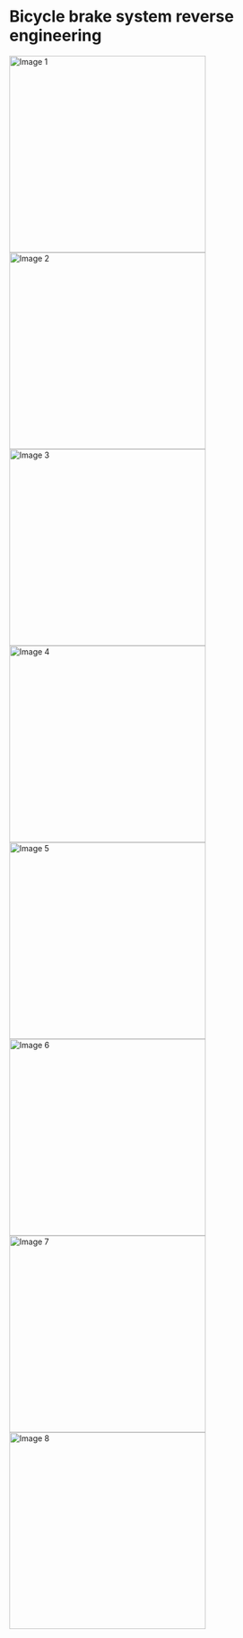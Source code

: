 # Bicycle brake system reverse engineering





<img src="https://github.com/user-attachments/assets/590187d0-e4fe-481b-95d4-3cde63c47644" width="350" alt="Image 1">
<img src="https://github.com/user-attachments/assets/fd9b2033-5a34-48bd-bf3b-f500c49b3001" width="350" alt="Image 2">
<img src="https://github.com/user-attachments/assets/d4ffd929-f873-4439-a5cc-e54994d24e41" width="350" alt="Image 3">
<img src="https://github.com/user-attachments/assets/baad5835-0269-47f4-afcf-18ccfd45f43b" width="350" alt="Image 4">
<img src="https://github.com/user-attachments/assets/6d19edd3-4f7a-43ab-934d-bb908b1f6ff2" width="350" alt="Image 5">
<img src="https://github.com/user-attachments/assets/071d4c04-5ac6-4e4f-aa46-9a2a51929483" width="350" alt="Image 6">
<img src="https://github.com/user-attachments/assets/18f17425-fc69-4448-aa65-56c2c41b0eff" width="350" alt="Image 7">
<img src="https://github.com/user-attachments/assets/06631820-28a4-475b-9854-38734b4a9bdc" width="350" alt="Image 8">


